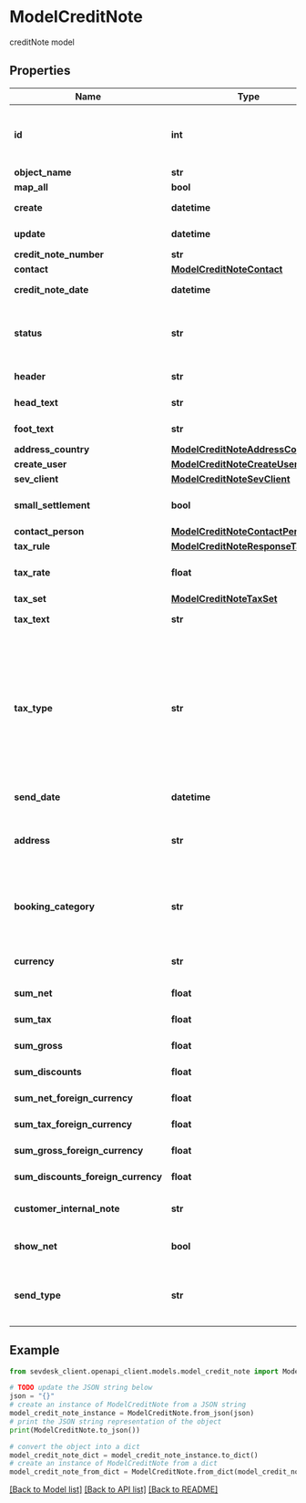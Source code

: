 # ModelCreditNote

creditNote model

## Properties

Name | Type | Description | Notes
------------ | ------------- | ------------- | -------------
**id** | **int** | The creditNote id. &lt;span style&#x3D;&#39;color:red&#39;&gt;Required&lt;/span&gt; if you want to create/update an credit note position for an existing credit note\&quot; | [optional] 
**object_name** | **str** | The creditNote object name | 
**map_all** | **bool** |  | 
**create** | **datetime** | Date of creditNote creation | [optional] [readonly] 
**update** | **datetime** | Date of last creditNote update | [optional] [readonly] 
**credit_note_number** | **str** | The creditNote number | 
**contact** | [**ModelCreditNoteContact**](ModelCreditNoteContact.md) |  | 
**credit_note_date** | **datetime** | Needs to be provided as timestamp or dd.mm.yyyy | 
**status** | **str** | Please have a look in       &lt;a href&#x3D;&#39;#tag/CreditNote/Status-of-credit-notes&#39;&gt;status of credit note&lt;/a&gt;      to see what the different status codes mean | 
**header** | **str** | Normally consist of prefix plus the creditNote number | 
**head_text** | **str** | Certain html tags can be used here to format your text | [optional] 
**foot_text** | **str** | Certain html tags can be used here to format your text | [optional] 
**address_country** | [**ModelCreditNoteAddressCountry**](ModelCreditNoteAddressCountry.md) |  | 
**create_user** | [**ModelCreditNoteCreateUser**](ModelCreditNoteCreateUser.md) |  | [optional] 
**sev_client** | [**ModelCreditNoteSevClient**](ModelCreditNoteSevClient.md) |  | [optional] 
**small_settlement** | **bool** | Defines if the client uses the small settlement scheme.      If yes, the creditNote must not contain any vat | [optional] 
**contact_person** | [**ModelCreditNoteContactPerson**](ModelCreditNoteContactPerson.md) |  | 
**tax_rule** | [**ModelCreditNoteResponseTaxRule**](ModelCreditNoteResponseTaxRule.md) |  | 
**tax_rate** | **float** | This is not used anymore. Use the taxRate of the individual positions instead. | 
**tax_set** | [**ModelCreditNoteTaxSet**](ModelCreditNoteTaxSet.md) |  | [optional] 
**tax_text** | **str** | A common tax text would be &#39;Umsatzsteuer 19%&#39; | 
**tax_type** | **str** | **Use this in sevdesk-Update 1.0 (instead of taxRule).**  Tax type of the creditNote. There are four tax types: 1. default - Umsatzsteuer ausweisen 2. eu - Steuerfreie innergemeinschaftliche Lieferung (Europäische Union) 3. noteu - Steuerschuldnerschaft des Leistungsempfängers (außerhalb EU, z. B. Schweiz) 4. custom - Using custom tax set 5. ss - Not subject to VAT according to §19 1 UStG Tax rates are heavily connected to the tax type used. | 
**send_date** | **datetime** | The date the creditNote was sent to the customer | [optional] 
**address** | **str** | Complete address of the recipient including name, street, city, zip and country.&lt;br&gt;       Line breaks can be used and will be displayed on the invoice pdf. | [optional] 
**booking_category** | **str** | Defines the booking category, for more information see the section [Credit note booking categories](#tag/CreditNote/Credit-note-booking-categories)  The booking category of the credit note.  **Must be &lt;code&gt;UNDERACHIEVEMENT&lt;/code&gt; in sevdesk-Update 2.0.** | 
**currency** | **str** | Currency used in the creditNote. Needs to be currency code according to ISO-4217 | 
**sum_net** | **float** | Net sum of the creditNote | [optional] [readonly] 
**sum_tax** | **float** | Tax sum of the creditNote | [optional] [readonly] 
**sum_gross** | **float** | Gross sum of the creditNote | [optional] [readonly] 
**sum_discounts** | **float** | Sum of all discounts in the creditNote | [optional] [readonly] 
**sum_net_foreign_currency** | **float** | Net sum of the creditNote in the foreign currency | [optional] [readonly] 
**sum_tax_foreign_currency** | **float** | Tax sum of the creditNote in the foreign currency | [optional] [readonly] 
**sum_gross_foreign_currency** | **float** | Gross sum of the creditNote in the foreign currency | [optional] [readonly] 
**sum_discounts_foreign_currency** | **float** | Discounts sum of the creditNote in the foreign currency | [optional] [readonly] 
**customer_internal_note** | **str** | Internal note of the customer. Contains data entered into field &#39;Referenz/Bestellnummer&#39; | [optional] 
**show_net** | **bool** | If true, the net amount of each position will be shown on the creditNote. Otherwise gross amount | [optional] 
**send_type** | **str** | Type which was used to send the creditNote. IMPORTANT: Please refer to the creditNote section of the       *     API-Overview to understand how this attribute can be used before using it! | [optional] 

## Example

```python
from sevdesk_client.openapi_client.models.model_credit_note import ModelCreditNote

# TODO update the JSON string below
json = "{}"
# create an instance of ModelCreditNote from a JSON string
model_credit_note_instance = ModelCreditNote.from_json(json)
# print the JSON string representation of the object
print(ModelCreditNote.to_json())

# convert the object into a dict
model_credit_note_dict = model_credit_note_instance.to_dict()
# create an instance of ModelCreditNote from a dict
model_credit_note_from_dict = ModelCreditNote.from_dict(model_credit_note_dict)
```
[[Back to Model list]](../README.md#documentation-for-models) [[Back to API list]](../README.md#documentation-for-api-endpoints) [[Back to README]](../README.md)


